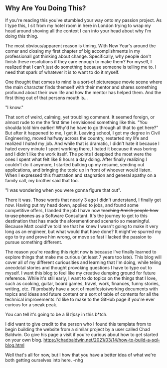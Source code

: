 ## Why Are You Doing This?

If you're reading this you've stumbled your way onto my passion project. As I type this, I sit from my hotel room in here in London trying to wrap my head around shoving all the context I can into your head about why I'm doing this thing.

The most obvious/apparent reason is timing. With New Year's around the corner and closing my first chapter of big accomplishments in my professionalI got thinking about change. Specifically, why people don't finish these resolutions if they care enough to make them? For myself, I realized that I can't just do something because someone is telling me to. I need that spark of whatever it is to want to do it myself.

One thought that comes to mind is a sort-of picturesque movie scene where the main character finds themself with their mentor and shares something profound about their own life and how the mentor has helped them. And the first thing out of that persons mouth is...

"I know."

That sort of weird, calming, yet troubling comment. It seemed foreign, or almost rude to me the first time I envisioned something like this. "You shoulda told him earlier! Why'd he have to go through all that to get here?" But after it happened to me, I get it. Leaving school, I got my degree in Civil Engineering, moved halfway across the country, restarted my life and realized I _hated_ my job. And while that is dramatic, I didn't hate it because I hated every minute I spent working there, I hated it because it was boring and I didn't like the work itself. The points I despised the most were the ones I spent what felt like 8 hours a day doing. After finally realizing I couldn't do it anymore, I started bulking up my resume, sending out applications, and bringing the topic up in front of whoever would listen. When I expressed this frustration and stagnation and general apathy on a family call, my brother said that too. 

"I was wondering when you were gonna figure that out". 

There it was. Those words that nearly 3 ago I didn't understand, I finally get now. Having put my head down, applied to jobs, and found some competitive offers, I landed the job I have now ~~teaching Amish people how to use phones~~ as a Software Consultant. It's the journey to get to this destination that has made the aforementioned scenario so meaningful. Because Matt could've told me that he knew I wasn't going to make it very long as an engineer, but what would that have done? It might've spurred my ego to try and prove him wrong, or move so fast I lacked the passion to pursue something different.

The reason you're reading this right now is because I've finally learned to explore things that make me curious (at least 7 years too late). This blog will cover all of my different curiousities and learning that I'm doing, while teling anecdotal stories and thought provoking questions I have to type out to myself. I want this blog to feel like my creative dumping ground for future reference. While it's still early, I want to do topics on the things that I love, such as cooking, guitar, board games, travel, work, finances, funny stories, writing, etc. I'll probably have a sort of manifesto/working documents with topics and ideas and future content or a sort of table of contents for all the technical improvements I'd like to make to the GitHub page if you're ever curious for a sneak peak.

You can tell it's going to be a lil _tipsy_ in this b*tch. 

I did want to give credit to the person who I found this template from to begin building the website from a similar project by a user called Chad Baldwin. Go give his page a visit if you're curious about how to get started on your own blog.
https://chadbaldwin.net/2021/03/14/how-to-build-a-sql-blog.html

Well that's all for now, but I how that you have a better idea of what we're both getting ourselves into here.
-nhg

